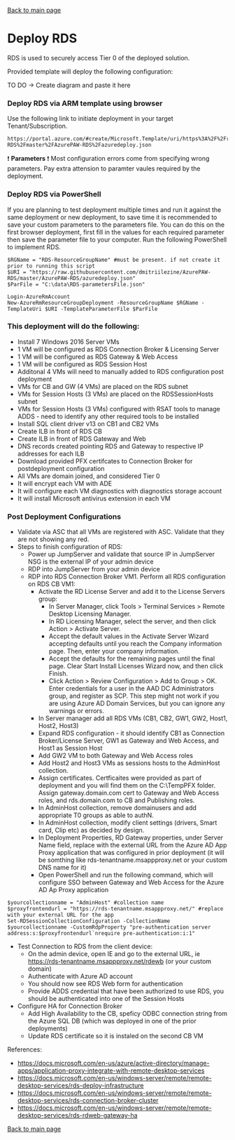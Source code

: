 [Back to main page](DeploymentOutline.md)


# Deploy RDS
RDS is used to securely access Tier 0 of the deployed solution. 

Provided template will deploy the following configuration:

TO DO -> Create diagram and paste it here

### Deploy RDS via ARM template using browser
Use the following link to initiate deployment in your target Tenant/Subscription.
```<language>
https://portal.azure.com/#create/Microsoft.Template/uri/https%3A%2F%2Fraw.githubusercontent.com%2Fdmitriilezine%2FAzurePAW-RDS%2Fmaster%2FAzurePAW-RDS%2Fazuredeploy.json
```
:heavy_exclamation_mark: **Parameters** :heavy_exclamation_mark: Most configuration errors come from specifying wrong parameters. 
Pay extra attension to paramter vaules required by the deployment.

### Deploy RDS via PowerShell
If you are planning to test deployment multiple times and run it against the same deployment or new deployment, 
to save time it is recommended to save your custom parameters to the parameters file. You can do this on the first browser deployment, 
first fill in the values for each required parameter then save the parameter file to your computer. Run the following PowerShell to implement RDS.

```<language>
$RGName = "RDS-ResourceGroupName" #must be present. if not create it prior to running this script
$URI = "https://raw.githubusercontent.com/dmitriilezine/AzurePAW-RDS/master/AzurePAW-RDS/azuredeploy.json"
$ParFile = "C:\data\RDS-parametersFile.json"

Login-AzureRmAccount
New-AzureRmResourceGroupDeployment -ResourceGroupName $RGName -TemplateUri $URI -TemplateParameterFile $ParFile

```
### This deployment will do the following:
- Install 7 Windows 2016 Server VMs
- 1 VM will be configured as RDS Connection Broker & Licensing Server
- 1 VM will be configured as RDS Gateway & Web Access
- 1 VM will be configured as RDS Session Host
- Additonal 4 VMs will need to manually added to RDS configuration post deployment
- VMs for CB and GW (4 VMs) are placed on the RDS subnet
- VMs for Session Hosts (3 VMs) are placed on the RDSSessionHosts subnet
- VMs for Session Hosts (3 VMs) configured with RSAT tools to manage ADDS - need to identify any other required tools to be installed
- Install SQL client driver v13 on CB1 and CB2 VMs
- Create ILB in front of RDS CB
- Create ILB in front of RDS Gateway and Web
- DNS records created pointing RDS and Gateway to respective IP addresses for each ILB
- Download provided PFX certifcates to Connection Broker for postdeployment configuration
- All VMs are domain joined, and considered Tier 0
- It will encrypt each VM with ADE
- It will configure each VM diagnostics with diagnostics storage account
- It will install Microsoft antivirus extension in each VM


### Post Deployment Configurations
- Validate via ASC that all VMs are registered with ASC. Validate that they are not showing any red.
- Steps to finish configuration of RDS:
  - Power up JumpServer and validate that source IP in JumpServer NSG is the external IP of your admin device
  - RDP into JumpServer from your admin device
  - RDP into RDS Connection Broker VM1. Perform all RDS configuration on RDS CB VM1:
    - Activate the RD License Server and add it to the License Servers group:
      - In Server Manager, click Tools > Terminal Services > Remote Desktop Licensing Manager. 
      - In RD Licensing Manager, select the server, and then click Action > Activate Server. 
      - Accept the default values in the Activate Server Wizard accepting defaults until you reach the Company information page. Then, enter your company information. 
      - Accept the defaults for the remaining pages until the final page. Clear Start Install Licenses Wizard now, and then click Finish. 
      - Click Action > Review Configuration > Add to Group > OK. Enter credentials for a user in the AAD DC Administrators group, and register as SCP. This step might not work if you are using Azure AD Domain Services, but you can ignore any warnings or errors. 
    - In Server manager add all RDS VMs (CB1, CB2, GW1, GW2, Host1, Host2, Host3)
    - Expand RDS configuration - it should identify CB1 as Connection Broker/License Server, GW1 as Gateway and Web Access, and Host1 as Session Host
    - Add GW2 VM to both Gateway and Web Access roles
    - Add Host2 and Host3 VMs as sessions hosts to the AdminHost collection.
    - Assign certificates. Certficaites were provided as part of deployment and you will find them on the C:\TempPFX folder. 
    Assign gateway.domain.com cert to Gateway and Web Access roles, and rds.domain.com to CB and Publishing roles.
    - In AdminHost collection, remove domainusers and add appropriate T0 groups as able to authN.
    - In AdminHost collection, modify client settings (drivers, Smart card, Clip etc) as decided by design.
    - In Deployment Properties, RD Gateway properties, under Server Name field, replace with the external URL from the Azure AD App Proxy 
    application that was configured in prior deployment (it will be somthing like rds-tenantname.msappproxy.net or your custom DNS name for it)
    - Open PowerShell and run the following command, which will configure SSO between Gateway and Web Access for the Azure AD Ap Proxy application

```<language>
$yourcollectionname = "AdminHost" #collection name
$proxyfrontendurl = "https://rds-tenantname.msappproxy.net/" #replace with your external URL for the app
Set-RDSessionCollectionConfiguration -CollectionName $yourcollectionname -CustomRdpProperty "pre-authentication server address:s:$proxyfrontendurl`nrequire pre-authentication:i:1"
```

  - Test Connection to RDS from the client device:
    - On the admin device, open IE and go to the external URL, ie https://rds-tenantname.msappproxy.net/rdewb (or your custom domain)
    - Authenticate with Azure AD account
    - You should now see RDS Web form for authentication
    - Provide ADDS credential that have been authorized to use RDS, you should be authenticated into one of the Session Hosts
  - Configure HA for Connection Broker
    - Add High Availability to the CB, speficy ODBC connection string from the Azure SQL DB (which was deployed in one of the prior deployments)
    - Update RDS certificate so it is instaled on the second CB VM


References: 
-   https://docs.microsoft.com/en-us/azure/active-directory/manage-apps/application-proxy-integrate-with-remote-desktop-services
-   https://docs.microsoft.com/en-us/windows-server/remote/remote-desktop-services/rds-deploy-infrastructure
-   https://docs.microsoft.com/en-us/windows-server/remote/remote-desktop-services/rds-connection-broker-cluster
-   https://docs.microsoft.com/en-us/windows-server/remote/remote-desktop-services/rds-rdweb-gateway-ha

[Back to main page](DeploymentOutline.md)


